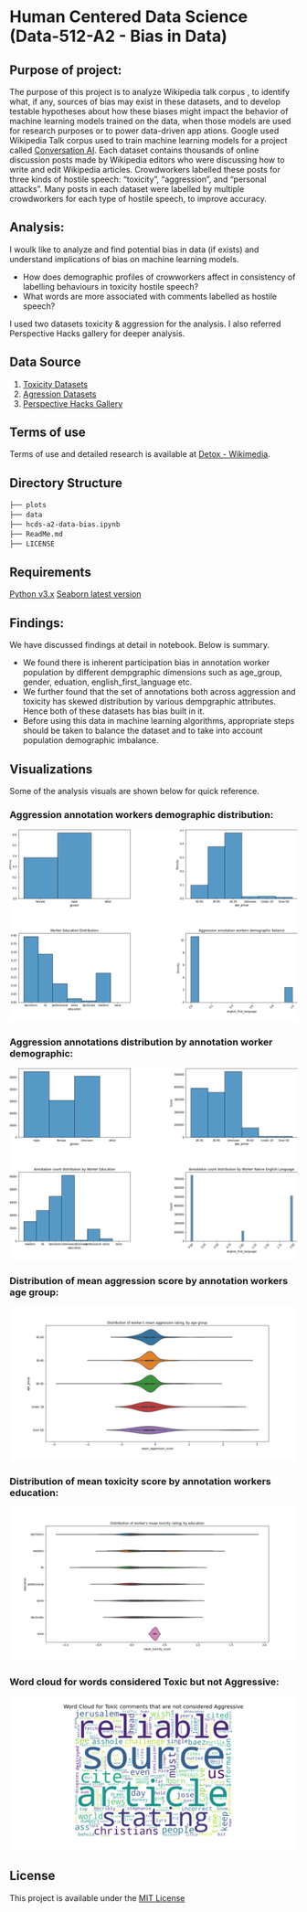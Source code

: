 
# Human Centered Data Science (Data-512-A2 - Bias in Data)

## Purpose of project:
The purpose of this project is to analyze <a id="https://meta.wikimedia.org/wiki/Research:Detox/Data_Release">Wikipedia talk corpus </a>, to identify what, if any, sources of bias may exist in these datasets, and to develop testable hypotheses about how these biases might impact the behavior of machine learning models trained on the data, when those models are used for research purposes or to power data-driven app
ations. Google used Wikipedia Talk corpus used to train machine learning models for a project called [Conversation AI](https://conversationai.github.io/). Each dataset contains thousands of online discussion posts made by Wikipedia editors who were discussing how to write and edit Wikipedia articles. Crowdworkers labelled these posts for three kinds of hostile speech: “toxicity”, “aggression”, and “personal attacks”. Many posts in each dataset were labelled by multiple crowdworkers for each type of hostile speech, to improve accuracy.  


## Analysis:  
I woulk like to analyze and find potential bias in data (if exists) and understand implications of bias on machine learning models.
- How does demographic profiles of crowworkers affect in consistency of labelling behaviours in toxicity hostile speech?  
- What words are more associated with comments labelled as hostile speech?

I used two datasets toxicity & aggression for the analysis. I also referred Perspective Hacks gallery for deeper analysis. 

## Data Source
1. [Toxicity Datasets](https://figshare.com/articles/Wikipedia_Talk_Labels_Toxicity/4563973)
2. [Agression Datasets](https://figshare.com/articles/dataset/Wikipedia_Talk_Labels_Aggression/4267550)
3. [Perspective Hacks Gallery](https://github.com/conversationai/perspectiveapi/wiki/perspective-hacks)

## Terms of use
Terms of use and detailed research is available at [Detox - Wikimedia](https://meta.wikimedia.org/wiki/Research:Detox).

## Directory Structure
```bash
├── plots
├── data
├── hcds-a2-data-bias.ipynb
├── ReadMe.md
├── LICENSE

```

## Requirements
[Python v3.x](https://www.python.org/)
[Seaborn latest version](https://seaborn.pydata.org/index.html)

## Findings:
We have discussed findings at detail in notebook. Below is summary.
- We found there is inherent participation bias in annotation worker population by different dempgraphic dimensions such as age_group, gender, eduation, english_first_language etc. 
- We further found that the set of annotations both across aggression and toxicity has skewed distribution by various dempgraphic attributes. Hence both of these datasets has bias built in it. 
- Before using this data in machine learning algorithms, appropriate steps should be taken to balance the dataset and to take into account population demographic imbalance. 

## Visualizations

Some of the analysis visuals are shown below for quick reference.

### Aggression annotation workers demographic distribution:
![Aggression annotation workers demographic distribution](https://github.com/amolduw/data-512/blob/main/data-512-a2/plots/Aggression%20annotation%20workers%20demographic%20balance.png)

### Aggression annotations distribution by annotation worker demographic:
![Aggression annotations distribution by annotation worker demographic](https://github.com/amolduw/data-512/blob/main/data-512-a2/plots/Aggression%20annotations%20demographic%20distribution.png)

### Distribution of mean aggression score by annotation workers age group:
![Distribution of mean aggression score by annotation workers age group](https://github.com/amolduw/data-512/blob/main/data-512-a2/plots/Distribution%20of%20workers%20mean%20aggression%20rating%20by%20age%20group.png)

### Distribution of mean toxicity score by annotation workers education:
![Distribution of mean toxicity score by annotation workers education](https://github.com/amolduw/data-512/blob/main/data-512-a2/plots/Distribution%20of%20workers%20mean%20toxicity%20rating%20by%20education.png)

### Word cloud for words considered Toxic but not Aggressive:
![Word cloud for words considered Toxic but not Aggressive](https://github.com/amolduw/data-512/blob/main/data-512-a2/plots/Word%20Cloud%20for%20Toxic%20comments%20that%20are%20not%20considered%20Aggressive.png)
  
## License
This project is available under the [MIT License](https://github.com/amolduw/data-512/blob/main/data-512-a2/LICENSE)

